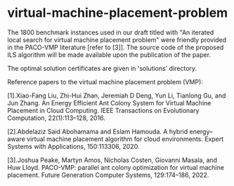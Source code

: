 # virtual-machine-placement-problem

The 1800 benchmark instances used in our draft titled with "An iterated local search for virtual machine placement problem" were friendly provided in the PACO-VMP literature [refer to [3]]. The source code of the proposed ILS algorithm will be made available upon the publication of the paper.

The optimal solution certificates are given in 'solutions' directory.

Reference papers to the virtual machine placement problem (VMP):

[1].Xiao-Fang Liu, Zhi-Hui Zhan, Jeremiah D Deng, Yun Li, Tianlong Gu, and Jun Zhang. An Energy Efficient Ant Colony System for Virtual Machine Placement in Cloud Computing.
IEEE Transactions on Evolutionary Computation, 22(1):113–128, 2016.

[2].Abdelaziz Said Abohamama and Eslam Hamouda. A hybrid energy–aware virtual machine placement algorithm for cloud environments. Expert Systems with Applications, 150:113306, 2020.

[3].Joshua Peake, Martyn Amos, Nicholas Costen, Giovanni Masala, and Huw Lloyd. PACO-VMP: parallel ant colony optimization for virtual machine placement. Future Generation Computer Systems, 129:174–186, 2022.


